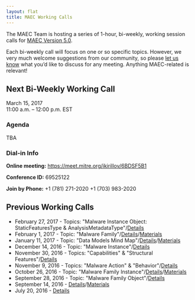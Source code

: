 ```yaml
---
layout: flat
title: MAEC Working Calls
---
```


The MAEC Team is hosting a series of 1-hour, bi-weekly, working session calls for [MAEC Version 5.0](http://maecproject.github.io/documentation/roadmap/). 

Each bi-weekly call will focus on one or so specific topics. However, we very much welcome suggestions from our community, so please [let us know](maec@mitre.org) what you’d like to discuss for any meeting. Anything MAEC-related is relevant! 

## Next Bi-Weekly Working Call

March 15, 2017          
11:00 a.m. – 12:00 p.m. EST

### Agenda

TBA              
 
### Dial-in Info

**Online meeting:**  https://meet.mitre.org/ikirillov/6BDSF5B1   

**Conference ID:**   69525122               

**Join by Phone:** 
+1 (781) 271-2020 
+1 (703) 983-2020 
 
## Previous Working Calls
* February 27, 2017 - Topics: "Malware Instance Object: StaticFeaturesType & AnalysisMetadataType"/[Details](http://making-security-measurable.1364806.n2.nabble.com/MAEC-February-22nd-Working-Call-Agenda-tc7589493.html)
* February 1, 2017 - Topic: "Malware Family"/[Details](http://making-security-measurable.1364806.n2.nabble.com/MAEC-February-1st-Working-Call-Agenda-tc7589491.html)/[Materials](https://docs.google.com/document/d/1cnjjZAPHITFjo_8xGVBo1mX9Qvo7pN-YJ4pRZwdsuL0/edit#heading=h.t34bpqvzayl8)
* January 11, 2017 - Topic: "Data Models Mind Map"/[Details](http://making-security-measurable.1364806.n2.nabble.com/MAEC-January-11-Working-Call-Agenda-tc7589487.html)/[Materials](https://docs.google.com/document/d/1cnjjZAPHITFjo_8xGVBo1mX9Qvo7pN-YJ4pRZwdsuL0/edit#heading=h.5ob769orcztq)
* December 14, 2016 - Topic: "Malware Instance"/[Details](http://making-security-measurable.1364806.n2.nabble.com/MAEC-December-14-Working-Session-Agenda-tc7589477.html)
* November 30, 2016 - Topics: "Capabilities" & "Structural Features"/[Details](http://making-security-measurable.1364806.n2.nabble.com/MAEC-November-30-Working-Call-Agenda-tc7589470.html)
* November 9, 2016 - Topics: "Malware Action" & "Behavior"/[Details](http://stixproject.tumblr.com/post/152866156897/maec-50-working-call-on-november-9-to-focus-on)
* October 26, 2016 - Topic: "Malware Family Instance"/[Details](http://stixproject.tumblr.com/post/152250179367/maec-50-working-call-on-october-26-to-focus-on)/[Materials](http://making-security-measurable.1364806.n2.nabble.com/MAEC-MAEC-5-0-JSON-Examples-tc7589463.html)
* September 28, 2016 - Topic: "Malware Family Object"/[Details](http://stixproject.tumblr.com/post/150968749062/maec-50-working-call-on-september-28-to-focus-on)
* September 14, 2016 - [Details](http://stixproject.tumblr.com/post/150092860697/call-details-final-agenda-for-2nd-maec-50)/[Materials](http://making-security-measurable.1364806.n2.nabble.com/Re-MAEC-MAEC-5-0-Working-Session-td7589436.html#a7589449)
* July 20, 2016 - [Details](http://stixproject.tumblr.com/post/147458851807/call-details-final-agenda-for-maec-50-working)

